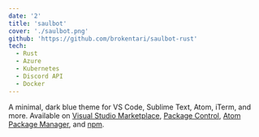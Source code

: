 ```yaml
---
date: '2'
title: 'saulbot'
cover: './saulbot.png'
github: 'https://github.com/brokentari/saulbot-rust'
tech:
  - Rust
  - Azure
  - Kubernetes
  - Discord API
  - Docker
---
```


A minimal, dark blue theme for VS Code, Sublime Text, Atom, iTerm, and more. Available on [Visual Studio Marketplace](https://marketplace.visualstudio.com/items?itemName=brittanychiang.halcyon-vscode), [Package Control](https://packagecontrol.io/packages/Halcyon%20Theme), [Atom Package Manager](https://atom.io/themes/halcyon-syntax), and [npm](https://www.npmjs.com/package/hyper-halcyon-theme).
